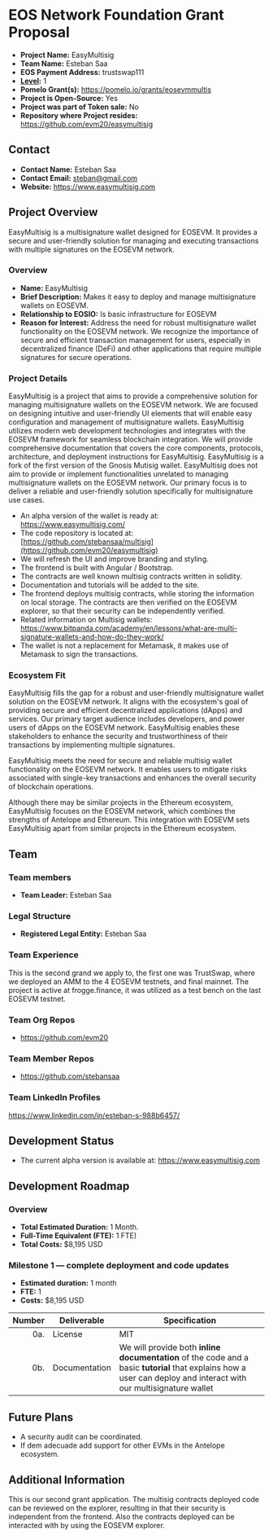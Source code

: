 # EOS Network Foundation Grant Proposal

- **Project Name:** EasyMultisig
- **Team Name:** Esteban Saa
- **EOS Payment Address:** trustswap111
- **[Level](https://github.com/eosnetworkfoundation/grant-framework#grant-levels):** 1
- **Pomelo Grant(s):** https://pomelo.io/grants/eosevmmultis
- **Project is Open-Source:** Yes
- **Project was part of Token sale:** No
- **Repository where Project resides:** https://github.com/evm20/easymultisig

## Contact

- **Contact Name:** Esteban Saa
- **Contact Email:** steban@gmail.com
- **Website:** https://www.easymultisig.com

## Project Overview

EasyMultisig is a multisignature wallet designed for EOSEVM. It provides a secure and user-friendly solution for managing and executing transactions with multiple signatures on the EOSEVM network.

### Overview

- **Name:** EasyMultisig
- **Brief Description:** Makes it easy to deploy and manage multisignature wallets on EOSEVM. 
- **Relationship to EOSIO:** Is basic infrastructure for EOSEVM
- **Reason for Interest:** Address the need for robust multisignature wallet functionality on the EOSEVM network. We recognize the importance of secure and efficient transaction management for users, especially in decentralized finance (DeFi) and other applications that require multiple signatures for secure operations.

### Project Details

EasyMultisig is a project that aims to provide a comprehensive solution for managing multisignature wallets on the EOSEVM network. We are focused on designing intuitive and user-friendly UI elements that will enable easy configuration and management of multisignature wallets. EasyMultisig utilizes modern web development technologies and integrates with the EOSEVM framework for seamless blockchain integration. We will provide comprehensive documentation that covers the core components, protocols, architecture, and deployment instructions for EasyMultisig. EasyMultisig is a fork of the first version of the Gnosis Mutisig wallet.  EasyMultisig does not aim to provide or implement functionalities unrelated to managing multisignature wallets on the EOSEVM network. Our primary focus is to deliver a reliable and user-friendly solution specifically for multisignature use cases. 

- An alpha version of the wallet is ready at: https://www.easymultisig.com/
- The code repository is located at: [https://github.com/stebansaa/multisig](https://github.com/evm20/easymultisig)
- We will refresh the UI and improve branding and styling. 
- The frontend is built with Angular / Bootstrap.
- The contracts are well known multisig contracts written in solidity. 
- Documentation and tutorials will be added to the site.
- The frontend deploys  multisig contracts, while  storing the information on local storage. The contracts are then verified on the EOSEVM explorer, so that their security can be independently verified. 
- Related information on Multisig wallets: https://www.bitpanda.com/academy/en/lessons/what-are-multi-signature-wallets-and-how-do-they-work/
- The wallet is not a replacement for Metamask, it makes use of Metamask to sign the transactions. 

### Ecosystem Fit

EasyMultisig fills the gap for a robust and user-friendly multisignature wallet solution on the EOSEVM network. It aligns with the ecosystem's goal of providing secure and efficient decentralized applications (dApps) and services.
Our primary target audience includes developers, and power users of dApps on the EOSEVM network. EasyMultisig enables these stakeholders to enhance the security and trustworthiness of their transactions by implementing multiple signatures.

EasyMultisig meets the need for secure and reliable multisig wallet functionality on the EOSEVM network. It enables users to mitigate risks associated with single-key transactions and enhances the overall security of blockchain operations.

Although there may be similar projects in the Ethereum ecosystem, EasyMultisig focuses on the EOSEVM network, which combines the strengths of Antelope and Ethereum. This integration with EOSEVM sets EasyMultisig apart from similar projects in the Ethereum ecosystem.

## Team

### Team members

- **Team Leader:** Esteban Saa

### Legal Structure
- **Registered Legal Entity:** Esteban Saa

### Team Experience
This is the second grand we apply to, the first one was TrustSwap, where we deployed an AMM to the 4 EOSEVM testnets, and final mainnet. The project is active at frogge.finance, it was utilized as a test bench on the last EOSEVM testnet. 

### Team Org Repos
- https://github.com/evm20


### Team Member Repos
- https://github.com/stebansaa


### Team LinkedIn Profiles
https://www.linkedin.com/in/esteban-s-988b6457/

## Development Status
- The current alpha version is available at: https://www.easymultisig.com


## Development Roadmap

### Overview
- **Total Estimated Duration:** 1 Month. 
- **Full-Time Equivalent (FTE):**  1 FTE)
- **Total Costs:** $8,195 USD

### Milestone 1 — complete deployment and code updates
- **Estimated duration:** 1 month
- **FTE:**  1
- **Costs:** $8,195 USD

| Number | Deliverable | Specification |
| -----: | ----------- | ------------- |
| 0a. | License | MIT |
| 0b. | Documentation | We will provide both **inline documentation** of the code and a basic **tutorial** that explains how a user can deploy and interact with our multisignature wallet |

## Future Plans
- A security audit can be coordinated.
- If dem adecuade add support for other EVMs in the Antelope ecosystem.

## Additional Information
This is our second grant application.
The multisig contracts deployed code can be reviewed on the explorer, resulting in that their security is independent from the frontend. Also the contracts deployed can be interacted with by using the EOSEVM explorer.
